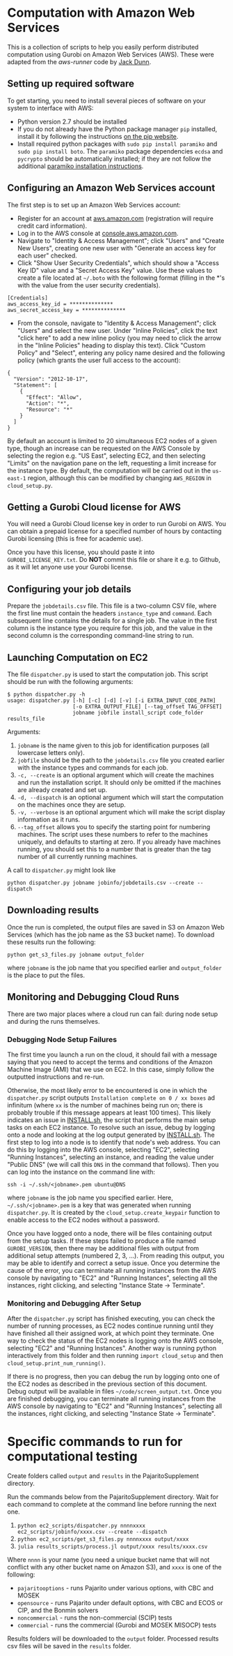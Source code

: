 # Computation with Amazon Web Services

This is a collection of scripts to help you easily perform distributed computation using Gurobi on Amazon Web Services (AWS). These were adapted from the *aws-runner* code by [Jack Dunn](https://github.com/JackDunnNZ/aws-runner).

## Setting up required software

To get starting, you need to install several pieces of software on your system to interface with AWS:

 * Python version 2.7 should be installed
 * If you do not already have the Python package manager `pip` installed, install it by following the instructions [on the pip website](https://pip.pypa.io/en/latest/installing.html).
 * Install required python packages with `sudo pip install paramiko` and `sudo pip install boto`. The `paramiko` package dependencies `ecdsa` and `pycrypto` should be automatically installed; if they are not follow the additional [paramiko installation instructions](http://www.paramiko.org/installing.html).

## Configuring an Amazon Web Services account

The first step is to set up an Amazon Web Services account:

 * Register for an account at [aws.amazon.com](https://aws.amazon.com) (registration will require credit card information).
 * Log in to the AWS console at [console.aws.amazon.com](https://console.aws.amazon.com).
 * Navigate to "Identity & Access Management"; click "Users" and "Create New Users", creating one new user with "Generate an access key for each user" checked.
 * Click "Show User Security Credentials", which should show a "Access Key ID" value and a "Secret Access Key" value. Use these values to create a file located at `~/.boto` with the following format (filling in the *'s with the value from the user security credentials).
```
[Credentials]
aws_access_key_id = **************
aws_secret_access_key = **************
```
 * From the console, navigate to "Identity & Access Management"; click "Users" and select the new user. Under "Inline Policies", click the text "click here" to add a new inline policy (you may need to click the arrow in the "Inline Policies" heading to display this text). Click "Custom Policy" and "Select", entering any policy name desired and the following policy (which grants the user full access to the account):
```
{
  "Version": "2012-10-17",
  "Statement": [
    {
      "Effect": "Allow",
      "Action": "*",
      "Resource": "*"
    }
  ]
}
```

By default an account is limited to 20 simultaneous EC2 nodes of a given type, though an increase can be requested on the AWS Console by selecting the region e.g. "US East", selecting EC2, and then selecting "Limits" on the navigation pane on the left, requesting a limit increase for the instance type. By default, the computation will be carried out in the `us-east-1` region, although this can be modified by changing `AWS_REGION` in `cloud_setup.py`.

## Getting a Gurobi Cloud license for AWS

You will need a Gurobi Cloud license key in order to run Gurobi on AWS. You can obtain a prepaid license for a specified number of hours by contacting Gurobi licensing (this is free for academic use).

Once you have this license, you should paste it into `GUROBI_LICENSE_KEY.txt`. Do **NOT** commit this file or share it e.g. to Github, as it will let anyone use your Gurobi license.

## Configuring your job details

Prepare the `jobdetails.csv` file. This file is a two-column CSV file, where the first line must contain the headers `instance_type` and `command`. Each subsequent line contains the details for a single job. The value in the first column is the instance type you require for this job, and the value in the second column is the corresponding command-line string to run.

## Launching Computation on EC2

The file `dispatcher.py` is used to start the computation job. This script should be run with the following arguments:

```
$ python dispatcher.py -h
usage: dispatcher.py [-h] [-c] [-d] [-v] [-i EXTRA_INPUT_CODE_PATH]
                     [-o EXTRA_OUTPUT_FILE] [--tag_offset TAG_OFFSET]
                     jobname jobfile install_script code_folder results_file
```

Arguments:

1. `jobname` is the name given to this job for identification purposes (all lowercase letters only).
2. `jobfile` should be the path to the `jobdetails.csv` file you created earlier with the instance types and commands for each job.
3. `-c, --create` is an optional argument which will create the machines and run the installation script. It should only be omitted if the machines are already created and set up.
4. `-d, --dispatch` is an optional argument which will start the computation on the machines once they are setup.
5. `-v, --verbose` is an optional argument which will make the script display information as it runs.
6. `--tag_offset` allows you to specify the starting point for numbering machines. The script uses these numbers to refer to the machines uniquely, and defaults to starting at zero. If you already have machines running, you should set this to a number that is greater than the tag number of all currently running machines.

A call to `dispatcher.py` might look like

```
python dispatcher.py jobname jobinfo/jobdetails.csv --create --dispatch
```

## Downloading results

Once the run is completed, the output files are saved in S3 on Amazon Web Services (which has the job name as the S3 bucket name). To download these results run the following:

```
python get_s3_files.py jobname output_folder
```

where `jobname` is the job name that you specified earlier and `output_folder` is the place to put the files.

## Monitoring and Debugging Cloud Runs

There are two major places where a cloud run can fail: during node setup and during the runs themselves.

### Debugging Node Setup Failures

The first time you launch a run on the cloud, it should fail with a message saying that you need to accept the terms and conditions of the Amazon Machine Image (AMI) that we use on EC2. In this case, simply follow the outputted instructions and re-run.

Otherwise, the most likely error to be encountered is one in which the `dispatcher.py` script outputs `Installation complete on 0 / xx boxes` ad infinitum (where `xx` is the number of machines being run on; there is probably trouble if this message appears at least 100 times). This likely indicates an issue in [INSTALL.sh](INSTALL.sh), the script that performs the main setup tasks on each EC2 instance. To resolve such an issue, debug by logging onto a node and looking at the log output generated by [INSTALL.sh](INSTALL.sh). The first step to log into a node is to identify that node's web address. You can do this by logging into the AWS console, selecting "EC2", selecting "Running Instances", selecting an instance, and reading the value under "Public DNS" (we will call this `DNS` in the command that follows). Then you can log into the instance on the command line with:

```
ssh -i ~/.ssh/<jobname>.pem ubuntu@DNS
```

where `jobname` is the job name you specified earlier. Here, `~/.ssh/<jobname>.pem` is a key that was generated when running `dispatcher.py`. It is created by the `cloud_setup.create_keypair` function to enable access to the EC2 nodes without a password.

Once you have logged onto a node, there will be files containing output from the setup tasks. If these steps failed to produce a file named `GUROBI_VERSION`, then there may be additional files with output from additional setup attempts (numbered 2, 3, ...). From reading this output, you may be able to identify and correct a setup issue. Once you determine the cause of the error, you can terminate all running instances from the AWS console by navigating to "EC2" and "Running Instances", selecting all the instances, right clicking, and selecting "Instance State -> Terminate".

### Monitoring and Debugging After Setup

After the `dispatcher.py` script has finished executing, you can check the number of running processes, as EC2 nodes continue running until they have finished all their assigned work, at which point they terminate. One way to check the status of the EC2 nodes is logging onto the AWS console, selecting "EC2" and "Running Instances". Another way is running python interactively from this folder and then running `import cloud_setup` and then `cloud_setup.print_num_running()`.

If there is no progress, then you can debug the run by logging onto one of the EC2 nodes as described in the previous section of this document. Debug output will be available in files `~/code/screen_output.txt`. Once you are finished debugging, you can terminate all running instances from the AWS console by navigating to "EC2" and "Running Instances", selecting all the instances, right clicking, and selecting "Instance State -> Terminate".


# Specific commands to run for computational testing

Create folders called `output` and `results` in the PajaritoSupplement directory.

Run the commands below from the PajaritoSupplement directory. Wait for each command to complete at the command line before running the next one.

1. `python ec2_scripts/dispatcher.py nnnnxxxx ec2_scripts/jobinfo/xxxx.csv --create --dispatch`
2. `python ec2_scripts/get_s3_files.py nnnnxxxx output/xxxx`
3. `julia results_scripts/process.jl output/xxxx results/xxxx.csv`

Where `nnnn` is your name (you need a unique bucket name that will not conflict with any other bucket name on Amazon S3), and `xxxx` is one of the following:
* `pajaritooptions` - runs Pajarito under various options, with CBC and MOSEK
* `opensource` - runs Pajarito under default options, with CBC and ECOS or CIP, and the Bonmin solvers
* `noncommercial` - runs the non-commercial (SCIP) tests
* `commercial` - runs the commercial (Gurobi and MOSEK MISOCP) tests

Results folders will be downloaded to the `output` folder. Processed results csv files will be saved in the `results` folder.



